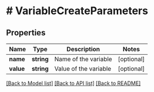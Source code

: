 # # VariableCreateParameters

## Properties

Name | Type | Description | Notes
------------ | ------------- | ------------- | -------------
**name** | **string** | Name of the variable | [optional] 
**value** | **string** | Value of the variable | [optional] 

[[Back to Model list]](../../README.md#documentation-for-models) [[Back to API list]](../../README.md#documentation-for-api-endpoints) [[Back to README]](../../README.md)


